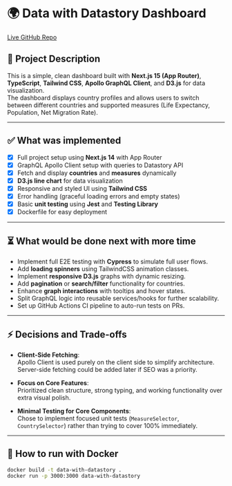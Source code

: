 # 🌍 Data with Datastory Dashboard

[Live GitHub Repo](https://github.com/zimejin07/data-with-datastory)

## 📜 Project Description

This is a simple, clean dashboard built with **Next.js 15 (App Router)**, **TypeScript**, **Tailwind CSS**, **Apollo GraphQL Client**, and **D3.js** for data visualization.  
The dashboard displays country profiles and allows users to switch between different countries and supported measures (Life Expectancy, Population, Net Migration Rate).

---

## ✅ What was implemented

- [x] Full project setup using **Next.js 14** with App Router
- [x] GraphQL Apollo Client setup with queries to Datastory API
- [x] Fetch and display **countries** and **measures** dynamically
- [x] **D3.js line chart** for data visualization
- [x] Responsive and styled UI using **Tailwind CSS**
- [x] Error handling (graceful loading errors and empty states)
- [x] Basic **unit testing** using **Jest** and **Testing Library**
- [x] Dockerfile for easy deployment

---

## ⏳ What would be done next with more time

- Implement full E2E testing with **Cypress** to simulate full user flows.
- Add **loading spinners** using TailwindCSS animation classes.
- Implement **responsive D3.js** graphs with dynamic resizing.
- Add **pagination** or **search/filter** functionality for countries.
- Enhance **graph interactions** with tooltips and hover states.
- Split GraphQL logic into reusable services/hooks for further scalability.
- Set up GitHub Actions CI pipeline to auto-run tests on PRs.

---

## ⚡ Decisions and Trade-offs

- **Client-Side Fetching**:  
  Apollo Client is used purely on the client side to simplify architecture. Server-side fetching could be added later if SEO was a priority.

- **Focus on Core Features**:  
  Prioritized clean structure, strong typing, and working functionality over extra visual polish.

- **Minimal Testing for Core Components**:  
  Chose to implement focused unit tests (`MeasureSelector`, `CountrySelector`) rather than trying to cover 100% immediately.

---

## 🐳 How to run with Docker

```bash
docker build -t data-with-datastory .
docker run -p 3000:3000 data-with-datastory
